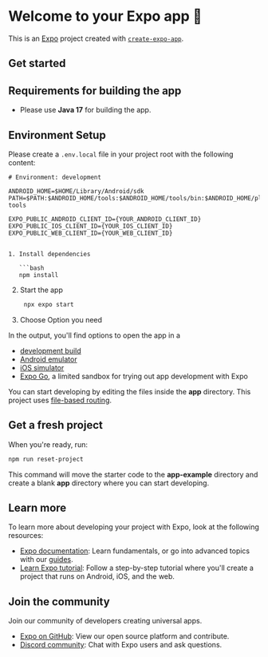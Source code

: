 # Welcome to your Expo app 👋

This is an [Expo](https://expo.dev) project created with [`create-expo-app`](https://www.npmjs.com/package/create-expo-app).

## Get started

## Requirements for building the app

- Please use **Java 17** for building the app.

## Environment Setup

Please create a `.env.local` file in your project root with the following content:

```env
# Environment: development

ANDROID_HOME=$HOME/Library/Android/sdk
PATH=$PATH:$ANDROID_HOME/tools:$ANDROID_HOME/tools/bin:$ANDROID_HOME/platform-tools

EXPO_PUBLIC_ANDROID_CLIENT_ID={YOUR_ANDROID_CLIENT_ID}
EXPO_PUBLIC_IOS_CLIENT_ID={YOUR_IOS_CLIENT_ID}
EXPO_PUBLIC_WEB_CLIENT_ID={YOUR_WEB_CLIENT_ID}


1. Install dependencies

   ```bash
   npm install
   ```

2. Start the app

   ```bash
    npx expo start
   ```

3. Choose Option you need

In the output, you'll find options to open the app in a

- [development build](https://docs.expo.dev/develop/development-builds/introduction/)
- [Android emulator](https://docs.expo.dev/workflow/android-studio-emulator/)
- [iOS simulator](https://docs.expo.dev/workflow/ios-simulator/)
- [Expo Go](https://expo.dev/go), a limited sandbox for trying out app development with Expo

You can start developing by editing the files inside the **app** directory. This project uses [file-based routing](https://docs.expo.dev/router/introduction).

## Get a fresh project

When you're ready, run:

```bash
npm run reset-project
```

This command will move the starter code to the **app-example** directory and create a blank **app** directory where you can start developing.

## Learn more

To learn more about developing your project with Expo, look at the following resources:

- [Expo documentation](https://docs.expo.dev/): Learn fundamentals, or go into advanced topics with our [guides](https://docs.expo.dev/guides).
- [Learn Expo tutorial](https://docs.expo.dev/tutorial/introduction/): Follow a step-by-step tutorial where you'll create a project that runs on Android, iOS, and the web.

## Join the community

Join our community of developers creating universal apps.

- [Expo on GitHub](https://github.com/expo/expo): View our open source platform and contribute.
- [Discord community](https://chat.expo.dev): Chat with Expo users and ask questions.
